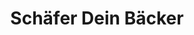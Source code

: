 ---
title: "Schäfer Dein Bäcker"
url: /limburg-an-der-lahn/schaefer-dein-baecker-vinzenz-pallotti-strasse/
shop: Bäckerei
---